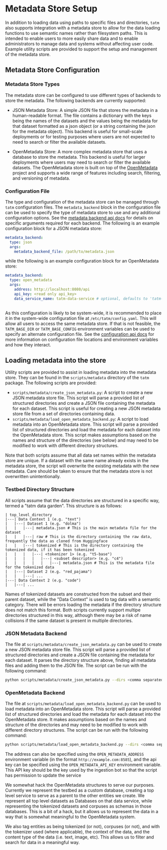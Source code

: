 # Metadata Store Setup

In addition to loading data using paths to specific files and directories, `tatm` also supports integration with a metadata store to allow for the data loading
functions to use semantic names rather than filesystem paths. This is intended to enable users to more easily share data and to enable administrators to manage
data and systems without affecting user code. Example utility scripts are provided to support the setup and management of the metadata store.

## Metadata Store Configuration

### Metadata Store Types

The metadata store can be configured to use different types of backends to store the metadata. The following backends are currently supported:

- JSON Metadata Store: A simple JSON file that stores the metadata in a human-readable format. The file contains a dictionary with the keys being the names of the datasets and the values being the metadata for that dataset formatted as a json object (or a string containing the json for the metadata object). This backend is useful for small-scale deployments or for testing purposes
where users are not expected to need to search or filter the available datasets.

- OpenMetadata Store: A more complex metadata store that uses a database to store the metadata. This backend is useful for larger deployments where users may need to search or filter the available datasets. The OpenMetadata store is built on top of the [OpenMetadata](https://open-metadata.org/) project and supports a wide range of features including search, filtering, and versioning of metadata.

### Configuration File

The type and configuration of the metadata store can be managed through `tatm` configuration files. The `metadata_backend` block in the configuration file can be used to specify the type of metadata store to use and any additional configuration options. See the [metadata backend api docs](../api_docs/metadata_store_api.md) for details on specific arguments required for each backend. The following is an example configuration block for a JSON metadata store:

```yaml
metadata_backend:
  type: json
  args:
    metadata_backend_file: /path/to/metadata.json
```

while the following is an example configuration block for an OpenMetadata store:

```yaml
metadata_backend:
  type: open_metadata
  args:
    address: http://localhost:8080/api
    api_key: <read only api_key>
    data_service_name: tatm-data-service # optional, defaults to 'tatm-data-service'
    
```

As this configuration is likely to be system-wide, it is recommended to place it in the system-wide configuration file at `/etc/tatm/config.yaml`. This will allow all users to access the same metadata store. If that is not feasible, the `TATM_BASE_DIR` or `TATM_BASE_CONFIG` environment variables can be used to specify an alternate configuration file. See the [configuration api docs](../configuration.md) for more information on configuration file locations and environment variables and how they interact.

## Loading metadata into the store

Utility scripts are provided to assist in loading metadata into the metadata store. They can be found in the `scripts/metadata` directory of the `tatm` package. The following scripts are provided:

- `scripts/metadata/create_json_metadata.py`: A script to create a new JSON metadata store file. This script will parse a provided list of structured directories and create a JSON file containing the metadata for each dataset. This script is useful for creating a new JSON metadata store file from a set of directories containing data.
- `scripts/metadata/load_open_metadata_backend.py`: A script to load metadata into an OpenMetadata store. This script will parse a provided list of structured directories and load the metadata for each dataset into the OpenMetadata store. This script makes assumptions based on the names and structure of the directories (see below) and may need to be modified to work with different directory structures.

Note that both scripts assume that all data set names within the metadata store are unique. If a dataset with the same name already exists in the metadata store, the script will overwrite the existing metadata with the new metadata. Care should be taken to ensure that the metadata store is not overwritten unintentionally.

### Testbed Directory Structure

All scripts assume that the data directories are structured in a specific way, termed a "tatm data garden". This structure is as follows:
```
| top_level_directory
|---| Data Context 1 (e.g. "text")
|   |---| Dataset 1 (e.g. "dolma")
|   |   |---| metadata.json # This is the main metadata file for the dataset
|   |   |---| raw # This is the directory containing the raw data, frequently the data as cloned from Huggingface
|   |   |---| tokenized # This is the directory containing the tokenized data, if it has been tokenized
|   |   |   |---| <tokenizer 1> (e.g. "t5-base")
|   |   |   |   |---| <subset descriptor> (e.g. "c4")
|   |   |   |   |   |---| metadata.json # This is the metadata file for the tokenized data
|   |---| Dataset 2 (e.g. "red_pajama")
|   |   |---| ...
|---| Data Context 2 (e.g. "code")
|   |---| ...
```
Names of tokenized datasets are constructed from the subset and their parent dataset, while the "Data Context" is used to tag data with a semantic category. There will be errors
loading the metadata if the directory structure does not match this format. Both scripts currently support multipe directories structured in this way, although there may be a risk
of name collisions if the same dataset is present in multiple directories.

### JSON Metadata Backend

The file at `scripts/metadata/create_json_metadata.py` can be used to create a new JSON metadata store file. This script will parse a provided list of structured directories and create a JSON file containing the metadata for each dataset. It parses the directory structure above, finding all metadata files and adding them to the JSON file. The script can be run with the following command:

```bash
python scripts/metadata/create_json_metadata.py --dirs <comma separated directory list> --output_file /path/to/metadata.json
```

### OpenMetadata Backend

The file at `scripts/metadata/load_open_metadata_backend.py` can be used to load metadata into an OpenMetadata store. This script will parse a provided list of structured directories and load the metadata for each dataset into the OpenMetadata store. It makes assumptions based on the names and structure of the directories and may need to be modified to work with different directory structures. The script can be run with the following command:

```bash
python scripts/metadata/load_open_metadata_backend.py --dirs <comma separated directory list> --host http://example.com --port 8585 --api_key <read only key>
```
The address can also be specified using the `OPEN_METADATA_ADDRESS` environment variable (in the format `http://example.com:8585`), and the api key can be specified using the `OPEN_METADATA_API_KEY` environment variable. This API key should be the key used by the ingestion bot so that the script has permission to update the service

We somewhat hack the OpenMetadata structures to serve our purposes. Currently we represent the testbed as a custom database, creating a top level service to serve as a parent
to the other entities we create. We represent all top level datasets as Databases on that data service, while representing the tokenized datasets and corpuses as schemas
in those databases. This is a bit of a hack, but it allows us to represent the data in a way that is somewhat meaningful to the OpenMetadata system. 

We also tag entities as being tokenized (or not), corpuses (or not), and with the tokenizer used (where applicable), the context of the data, and the content type of the data (i.e. text, image, etc). This allows us to filter and search for data in a meaningful way.